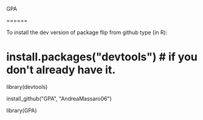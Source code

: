 GPA

======

To install the dev version of package flip from github type (in R):

# install.packages("devtools") # if you don't already have it.

library(devtools)

install_github("GPA", "AndreaMassaro06")

library(GPA)

